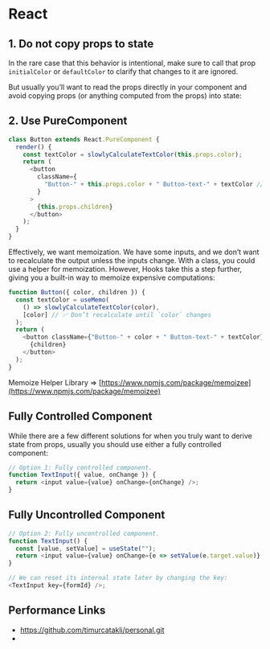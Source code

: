 # React

## 1. Do not copy props to state

In the rare case that this behavior is intentional, make sure to call that prop `initialColor` or `defaultColor` to clarify that changes to it are ignored.

But usually you’ll want to read the props directly in your component and avoid copying props (or anything computed from the props) into state:

## 2. Use PureComponent

```js
class Button extends React.PureComponent {
  render() {
    const textColor = slowlyCalculateTextColor(this.props.color);
    return (
      <button
        className={
          "Button-" + this.props.color + " Button-text-" + textColor // ✅ Always fresh
        }
      >
        {this.props.children}
      </button>
    );
  }
}
```

Effectively, we want memoization. We have some inputs, and we don’t want to recalculate the output unless the inputs change.
With a class, you could use a helper for memoization. However, Hooks take this a step further, giving you a built-in way to memoize expensive computations:

```js
function Button({ color, children }) {
  const textColor = useMemo(
    () => slowlyCalculateTextColor(color),
    [color] // ✅ Don’t recalculate until `color` changes
  );
  return (
    <button className={"Button-" + color + " Button-text-" + textColor}>
      {children}
    </button>
  );
}
```

Memoize Helper Library => [https://www.npmjs.com/package/memoizee](https://www.npmjs.com/package/memoizee)

## Fully Controlled Component

While there are a few different solutions for when you truly want to derive state from props, usually you should use either a fully controlled component:

```js
// Option 1: Fully controlled component.
function TextInput({ value, onChange }) {
  return <input value={value} onChange={onChange} />;
}
```

## Fully Uncontrolled Component

```js
// Option 2: Fully uncontrolled component.
function TextInput() {
  const [value, setValue] = useState("");
  return <input value={value} onChange={e => setValue(e.target.value)} />;
}

// We can reset its internal state later by changing the key:
<TextInput key={formId} />;
```

## Performance Links

- https://github.com/timurcatakli/personal.git
-
